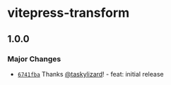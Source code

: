 # vitepress-transform

## 1.0.0

### Major Changes

- [`6741fba`](https://github.com/taskylizard/vitepress-transform/commit/6741fba9fabad17a1249a9121f1b62149af0fa8c) Thanks [@taskylizard](https://github.com/taskylizard)! - feat: initial release

